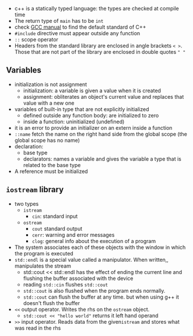  - c++ is a statically typed language: the types are checked at compile time
 - The return type of `main` has to be `int`
 - check [GCC manual](https://gcc.gnu.org/onlinedocs/) to find the default standard of C++
 - `#include` directive must appear outside any function
 - `::` scope operator
 - Headers from the standard library are enclosed in angle brackets `< >`. Those that are not part of the library are enclosed in double quotes `" "`


## Variables
 - initialization is not assignment
   - initialization: a variable is given a value when it is created
   - assignment: obliterates an object's current value and replaces that value with a new one
 - variables of built-in type that are not explicitly initialized
   - defined outside any function body: are initialized to zero
   - inside a function: uninitialized (undefined)
 - it is an error to provide an initializer on an extern inside a function
 - `::name` fetch the name on the right hand side from the global scope (the global scope has no name)
 - declaration: 
   - base type
   - declarators: names a variable and gives the variable a type that is related to the base type
 - A reference must be initialized

## `iostream` library

 - two types
   - `istream`
     - `cin`: standard input
   - `ostream`
     - `cout` standard output
     - `cerr`: warning and error messages
     - `clog`: general info about the execution of a program
 - The system associates each of these objects with the window in which the program is executed
 - `std::endl` is a special value called a manipulator. When written,, manipulates the stream
   - std::cout << std::endl has the effect of ending the current line and flushing the buffer associated with the device
   - reading `std::cin` flushes `std::cout`
   - `std::cout` is also flushed when the program ends normally. 
   - `std::cout` can flush the buffer at any time. but when using g++ it doesn't flush the buffer
 - `<<` output operator. Writes the rhs on the `ostream` object.
   - `std::cout << "hello world"` returns it left hand operand
 - `>>` input operator. Reads data from the given`istream` and stores what was read in the rhs